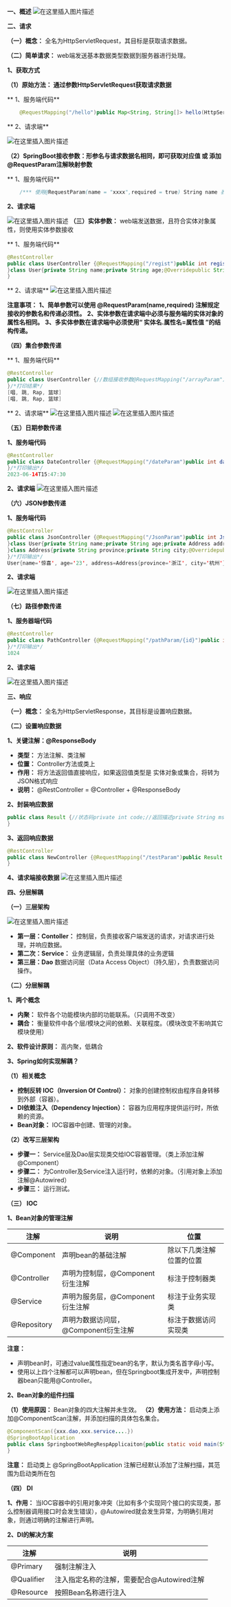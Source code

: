 **一、概述**
![在这里插入图片描述](https://hmleadnews-ysp.oss-cn-beijing.aliyuncs.com/fe2d460286c34322a8fd9f2cadf96bc8.png)

**二、请求**

**（一）概念：** 全名为HttpServletRequest，其目标是获取请求数据。

**（二）简单请求：** web端发送基本数据类型数据到服务器进行处理。

**1、获取方式**

**（1）原始方法： 通过参数HttpServletRequest获取请求数据**

** 1、服务端代码**

```java
    @RequestMapping("/hello")public Map<String, String[]> hello(HttpServletRequest request){return request.getParameterMap();}
```

** 2、请求端**

![在这里插入图片描述](https://hmleadnews-ysp.oss-cn-beijing.aliyuncs.com/43ff0c56c9c2437095a537744a2d93ac.png)

**（2）SpringBoot接收参数：形参名与请求数据名相同，即可获取对应值 或 添加@RequestParam注解映射参数**

** 1、服务端代码**

```java
    /*** 使用@RequestParam(name = "xxxx",required = true) String name 表示请求端的名称与接口的参数映射并且参数必须传递，name和required属性都默认为参数名和true，当我们需要做出改变时才使用。* 注解的意思是“请求端发送的请求数据 xxxx 映射到 服务端的 name 参数，并且这个参数必须在请求体中”*/@RequestMapping("/hello")public int hello(@RequestParam(name="name",required=true) String name,Integer age){System.out.println(name + " " +age);return 200;}
```

**2、请求端**

![在这里插入图片描述](https://hmleadnews-ysp.oss-cn-beijing.aliyuncs.com/bceab487eb0844f4a6332524ea2beaaf.png)
**（三）实体参数：** web端发送数据，且符合实体对象属性，则使用实体参数接收

** 1、服务端代码**

```java
@RestController
public class UserController {@RequestMapping("/regist")public int regist(User user){System.out.println(user);return 200;}
}class User{private String name;private String age;@Overridepublic String toString() {return "User{" +"name='" + name + '\'' +", age='" + age + '\'' +'}';}public User() {}public User(String name, String age) {this.name = name;this.age = age;}public String getName() {return name;}public void setName(String name) {this.name = name;}public String getAge() {return age;}public void setAge(String age) {this.age = age;}
}
```

** 2、请求端**
![在这里插入图片描述](https://hmleadnews-ysp.oss-cn-beijing.aliyuncs.com/d981ed560bc94256850c5aab4cedc27e.png)

**注意事项：**
**1、简单参数可以使用 @RequestParam(name,required) 注解规定接收的参数名和传递必须性。**
**2、实体参数在请求端中必须与服务端的实体对象的属性名相同。**
**3、多实体参数在请求端中必须使用“ 实体名.属性名=属性值 ”的结构传递。**

**（四）集合参数传递**

** 1、服务端代码**

```java
@RestController
public class UserController {//数组接收参数@RequestMapping("/arrayParam")public int arrayParam(String[] hobby){System.out.println(Arrays.toString(hobby));return 200;}//集合接收参数@RequestMapping("/collectionParam")public int collectionParam(@RequestParam List<String> hobby){System.out.println(Arrays.toString(hobby.toArray()));return 200;}
}/*打印结果*/
[唱, 跳, Rap, 篮球]
[唱, 跳, Rap, 篮球]
```

** 2、请求端**
![在这里插入图片描述](https://hmleadnews-ysp.oss-cn-beijing.aliyuncs.com/c1d9d1245a7d4015bdb74c9e2be38507.png)
![在这里插入图片描述](https://hmleadnews-ysp.oss-cn-beijing.aliyuncs.com/0709bbe9b0144483ba9b767a40605fec.png)

**（五）日期参数传递**

**1、服务端代码**

```java
@RestController
public class DateController {@RequestMapping("/dateParam")public int dateParam(@DateTimeFormat(pattern = "yyyy-MM-dd HH:mm:ss") LocalDateTime date){System.out.println(date.toString());return 200;}
}/*打印输出*/
2023-06-14T15:47:30
```

**2、请求端**
![在这里插入图片描述](https://hmleadnews-ysp.oss-cn-beijing.aliyuncs.com/d65922cfc0ec435aa061af29ebaae42e.png)

**（六）JSON参数传递**

**1、服务端代码**

```java
@RestController
public class JsonController {@RequestMapping("/JsonParam")public int JsonParam(@RequestBody User user){System.out.println(user);return 200;}
}class User{private String name;private String age;private Address address;@Overridepublic String toString() {return "User{" +"name='" + name + '\'' +", age='" + age + '\'' +", address=" + address +'}';}public Address getAddress() {return address;}public void setAddress(Address address) {this.address = address;}public String getName() {return name;}public void setName(String name) {this.name = name;}public String getAge() {return age;}public void setAge(String age) {this.age = age;}
}class Address{private String province;private String city;@Overridepublic String toString() {return "Address{" +"province='" + province + '\'' +", city='" + city + '\'' +'}';}public String getProvince() {return province;}public void setProvince(String province) {this.province = province;}public String getCity() {return city;}public void setCity(String city) {this.city = city;}
}/*打印输出*/
User{name='惊喜', age='23', address=Address{province='浙江', city='杭州'}}
```

**2、请求端**

![在这里插入图片描述](https://hmleadnews-ysp.oss-cn-beijing.aliyuncs.com/5df2e224b5684bbc9754ded58ed8f06b.png)

**（七）路径参数传递**

**1、服务器端代码**

```java
@RestController
public class PathController {@RequestMapping("/pathParam/{id}")public int pathParam(@PathVariable Integer id){System.out.println(id);return 200;}
}/*打印输出*/
1024
```

**2、请求端**

![在这里插入图片描述](https://hmleadnews-ysp.oss-cn-beijing.aliyuncs.com/c04905ed59504dc2bced623180b3dd11.png)

**三、响应**

**（一）概念：** 全名为HttpServletResponse，其目标是设置响应数据。

**（二）设置响应数据**

**1、关键注解：@ResponseBody**

- **类型：** 方法注解、类注解
- **位置：** Controller方法或类上
- **作用：** 将方法返回值直接响应，如果返回值类型是 实体对象或集合，将转为JSON格式响应
- **说明：** @RestController = @Controller + @ResponseBody

**2、封装响应数据**

```java
public class Result {//状态码private int code;//返回描述private String msg;//返回数据private Object data;public Result() {}public Result(int code, String msg, Object data) {this.code = code;this.msg = msg;this.data = data;}@Overridepublic String toString() {return "Result{" +"code=" + code +", msg='" + msg + '\'' +", data=" + data +'}';}public static Result success(int code,String msg,Object data){return new Result(code,msg,data);}public static Result success(){return success(200,"success",null);}public static Result error(){return new Result(400,"客户端出现错误",null);}public int getCode() {return code;}public void setCode(int code) {this.code = code;}public String getMsg() {return msg;}public void setMsg(String msg) {this.msg = msg;}public Object getData() {return data;}public void setData(Object data) {this.data = data;}
}
```

**3、返回响应数据**

```java
@RestController
public class NewController {@RequestMapping("/testParam")public Result testParam(){String data = "这里有返回数据";return Result.success(200,"成功接收",data);}
}
```

**4、请求端接收数据**
![在这里插入图片描述](https://hmleadnews-ysp.oss-cn-beijing.aliyuncs.com/9d287b34619c403faf7ae2cc5e7b3f15.png)

**四、分层解耦**

**（一）三层架构**

![在这里插入图片描述](https://hmleadnews-ysp.oss-cn-beijing.aliyuncs.com/b3d518ff57174df08dfe0642843839c8.png)

- **第一层：Contoller：** 控制层，负责接收客户端发送的请求，对请求进行处理，并响应数据。
- **第二次：Service：** 业务逻辑层，负责处理具体的业务逻辑
- **第三层：Dao** 数据访问层（Data Access Object）（持久层），负责数据访问操作。

**（二）分层解耦**

**1、两个概念**

- **内聚：** 软件各个功能模块内部的功能联系。（只调用不改变）
- **耦合：** 衡量软件中各个层/模块之间的依赖、关联程度。（模块改变不影响其它模块使用）

**2、软件设计原则：** 高内聚，低耦合

**3、Spring如何实现解耦？**

**（1）相关概念**

- **控制反转 IOC（Inversion Of Control）：** 对象的创建控制权由程序自身转移到外部（容器）。
- **DI依赖注入（Dependency Injection）：** 容器为应用程序提供运行时，所依赖的资源。
- **Bean对象：** IOC容器中创建、管理的对象。

**（2）改写三层架构**

- **步骤一：** Service层及Dao层实现类交给IOC容器管理。（类上添加注解@Component）
- **步骤二：** 为Controller及Service注入运行时，依赖的对象。（引用对象上添加注解@Autowired）
- **步骤三：** 运行测试。

**（三） IOC**

**1、Bean对象的管理注解**

| 注解        | 说明                                 | 位置                     |
| ----------- | ------------------------------------ | ------------------------ |
| @Component  | 声明bean的基础注解                   | 除以下几类注解位置的位置 |
| @Controller | 声明为控制层，@Component衍生注解     | 标注于控制器类           |
| @Service    | 声明为服务层，@Component衍生注解     | 标注于业务实现类         |
| @Repository | 声明为数据访问层，@Component衍生注解 | 标注于数据访问实现类     |

**注意：**

- 声明bean时，可通过value属性指定bean的名字，默认为类名首字母小写。
- 使用以上四个注解都可以声明bean，但在Springboot集成开发中，声明控制器bean只能用@Controller。

**2、Bean对象的组件扫描**

**（1）使用原因：** Bean对象的四大注解并未生效。
**（2）使用方法：** 启动类上添加@ComponentScan注解，并添加扫描的具体包名集合。

```java
@ComponentScan({xxx.dao,xxx.service....})
@SpringBootApplication
public class SpringbootWebRegRespApplicaiton{public static void main(String[] args){SpringApplication.run(SpringbootWebRegRespApplicaiton.class,args);}
}
```

**注意：** 启动类上 @SpringBootApplication 注解已经默认添加了注解扫描，其范围为启动类所在包

**（四） DI**

**1、作用：** 当IOC容器中的引用对象冲突（比如有多个实现同个接口的实现类，那么控制器调用接口时会发生错误），@Autowired就会发生异常，为明确引用对象，则通过明确的注解进行声明。

**2、DI的解决方案**

| 注解       | 说明                                       |
| ---------- | ------------------------------------------ |
| @Primary   | 强制注解注入                               |
| @Qualifier | 注入指定名称的注解，需要配合@Autowired注解 |
| @Resource  | 按照Bean名称进行注入                       |